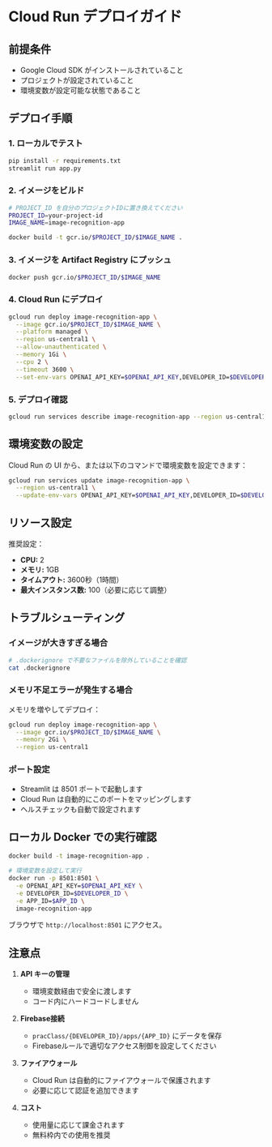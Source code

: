 # Cloud Run デプロイガイド

## 前提条件
- Google Cloud SDK がインストールされていること
- プロジェクトが設定されていること
- 環境変数が設定可能な状態であること

## デプロイ手順

### 1. ローカルでテスト
```bash
pip install -r requirements.txt
streamlit run app.py
```

### 2. イメージをビルド
```bash
# PROJECT_ID を自分のプロジェクトIDに置き換えてください
PROJECT_ID=your-project-id
IMAGE_NAME=image-recognition-app

docker build -t gcr.io/$PROJECT_ID/$IMAGE_NAME .
```

### 3. イメージを Artifact Registry にプッシュ
```bash
docker push gcr.io/$PROJECT_ID/$IMAGE_NAME
```

### 4. Cloud Run にデプロイ
```bash
gcloud run deploy image-recognition-app \
  --image gcr.io/$PROJECT_ID/$IMAGE_NAME \
  --platform managed \
  --region us-central1 \
  --allow-unauthenticated \
  --memory 1Gi \
  --cpu 2 \
  --timeout 3600 \
  --set-env-vars OPENAI_API_KEY=$OPENAI_API_KEY,DEVELOPER_ID=$DEVELOPER_ID,APP_ID=$APP_ID
```

### 5. デプロイ確認
```bash
gcloud run services describe image-recognition-app --region us-central1
```

## 環境変数の設定

Cloud Run の UI から、または以下のコマンドで環境変数を設定できます：

```bash
gcloud run services update image-recognition-app \
  --region us-central1 \
  --update-env-vars OPENAI_API_KEY=$OPENAI_API_KEY,DEVELOPER_ID=$DEVELOPER_ID,APP_ID=$APP_ID
```

## リソース設定

推奨設定：
- **CPU:** 2
- **メモリ:** 1GB
- **タイムアウト:** 3600秒（1時間）
- **最大インスタンス数:** 100（必要に応じて調整）

## トラブルシューティング

### イメージが大きすぎる場合
```bash
# .dockerignore で不要なファイルを除外していることを確認
cat .dockerignore
```

### メモリ不足エラーが発生する場合
メモリを増やしてデプロイ：
```bash
gcloud run deploy image-recognition-app \
  --image gcr.io/$PROJECT_ID/$IMAGE_NAME \
  --memory 2Gi \
  --region us-central1
```

### ポート設定
- Streamlit は 8501 ポートで起動します
- Cloud Run は自動的にこのポートをマッピングします
- ヘルスチェックも自動で設定されます

## ローカル Docker での実行確認

```bash
docker build -t image-recognition-app .

# 環境変数を設定して実行
docker run -p 8501:8501 \
  -e OPENAI_API_KEY=$OPENAI_API_KEY \
  -e DEVELOPER_ID=$DEVELOPER_ID \
  -e APP_ID=$APP_ID \
  image-recognition-app
```

ブラウザで `http://localhost:8501` にアクセス。

## 注意点

1. **API キーの管理**
   - 環境変数経由で安全に渡します
   - コード内にハードコードしません

2. **Firebase接続**
   - `pracClass/{DEVELOPER_ID}/apps/{APP_ID}` にデータを保存
   - Firebaseルールで適切なアクセス制御を設定してください

3. **ファイアウォール**
   - Cloud Run は自動的にファイアウォールで保護されます
   - 必要に応じて認証を追加できます

4. **コスト**
   - 使用量に応じて課金されます
   - 無料枠内での使用を推奨
